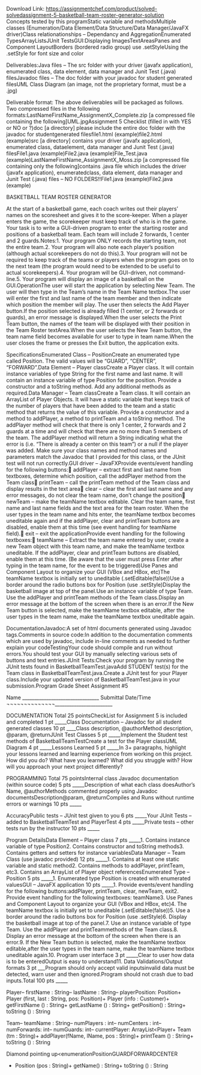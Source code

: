Download Link: https://assignmentchef.com/product/solved-solvedassignment-5-basketball-team-roster-generator-solution
<br>
Concepts tested by this programStatic variable and methodsMultiple classes (Enumeration/Data Element/Data Structure/Data Manager/JavaFX driver)Class relationationships – Dependancy and AggregationEnumerated TypesArrayListsJUnit TestsGUI:Displaying ImagesTextAreasPanes and Component LayoutBorders (bordered radio group) use .setStyleUsing the .setStyle for font size and color

Deliverables:Java files – The src folder with your driver (javafx application), enumerated class, data element, data manager and Junit Test (.java) filesJavadoc files – The doc folder with your javadoc for student generated filesUML Class Diagram (an image, not the proprietary format, must be a .jpg)

Deliverable format: The above deliverables will be packaged as follows. Two compressed files in the following formats:LastNameFirstName_AssignmentX_Complete.zip [a compressed file containing the following]UML.jpgAssignment 5 Checklist (filled in with YES or NO or ?)doc [a directory] please include the entire doc folder with the javadoc for studentgenerated filesfile1.html (example)file2.html (example)src [a directory] contains your driver (javafx application), enumerated class, dataelement, data manager and Junit Test (.java) filesFile1.java (example)File2.java (example)File_Test.java (example)LastNameFirstName_AssignmentX_Moss.zip [a compressed file containing only the following]contains .java file which includes the driver (javafx application), enumeratedclass, data element, data manager and Junit Test (.java) files – NO FOLDERS!!File1.java (example)File2.java (example)

BASKETBALL TEAM ROSTER GENERATOR

At the start of a basketball game, each coach writes out their players’ names on the scoresheet and gives it to the score-keeper. When a player enters the game, the scorekeeper must keep track of who is in the game. Your task is to write a GUI-driven program to enter the starting roster and positions of a basketball team. Each team will include 2 forwards, 1 center and 2 guards.Notes:1. Your program ONLY records the starting team, not the entire team.2. Your program will also note each player’s position (although actual scorekeepers do not do this).3. Your program will not be required to keep track of the teams or players when the program goes on to the next team (the program would need to be extended to be useful to actual scorekeepers).4. Your program will be GUI-driven, not command-line.5. Your program will display an image of a basketball on the GUI.OperationThe user will start the application by selecting New Team. The user will then type in the Team’s name in the Team Name textbox.The user will enter the first and last name of the team member and then indicate which position the member will play. The user then selects the Add Player button.If the position selected is already filled (1 center, or 2 forwards or guards), an error message is displayed.When the user selects the Print Team button, the names of the team will be displayed with their position in the Team Roster textArea.When the user selects the New Team button, the team name field becomes available for user to type in team name.When the user closes the frame or presses the Exit button, the application exits.

SpecificationsEnumerated Class – PositionCreate an enumerated type called Position. The valid values will be “GUARD”, “CENTER”, “FORWARD”.Data Element – Player classCreate a Player class. It will contain instance variables of type String for the first name and last name. It will contain an instance variable of type Position for the position. Provide a constructor and a toString method. Add any additional methods as required.Data Manager – Team classCreate a Team class. It will contain an ArrayList of Player Objects. It will have a static variable that keeps track of the number of players that have been added to the team and a static method that returns the value of this variable. Provide a constructor and a method to addPlayer, a method to printTeam and a toString method. The addPlayer method will check that there is only 1 center, 2 forwards and 2 guards at a time and will check that there are no more than 5 members of the team. The addPlayer method will return a String indicating what the error is (i.e. “There is already a center on this team”) or a null if the player was added. Make sure your class names and method names and parameters match the Javadoc that I provided for this class, or the JUnit test will not run correctly.GUI driver – JavaFXProvide events/event handling for the following buttons: addPlayer – extract first and last name from textboxes, determine which position, call the addPlayer method from the Team class printTeam – call the printTeam method of the Team class and display results in the text area clear – clear the first and last name and any error messages, do not clear the team name, don’t change the position newTeam – make the teamName textbox editable. Clear the team name, first name and last name fields and the text area for the team roster. When the user types in the team name and hits enter, the teamName textbox becomes uneditable again and if the addPlayer, clear and printTeam buttons are disabled, enable them at this time (see event handling for teamName field). exit – exit the applicationProvide event handling for the following textboxes: teamName – Extract the team name entered by user, create a new Team object with this team name, and make the teamName textbox uneditable. If the addPlayer, clear and printTeam buttons are disabled, enable them at this time. (Be aware that the user must press Enter after typing in the team name, for the event to be triggered)Use Panes and Component Layout to organize your GUI (VBox and HBox, etc)The teamName textbox is initially set to uneditable (.setEditable(false))Use a border around the radio buttons box for Position (use .setStyle)Display the basketball image at top of the panel.Use an instance variable of type Team. Use the addPlayer and printTeam methods of the Team class.Display an error message at the bottom of the screen when there is an error.If the New Team button is selected, make the teamName textbox editable, after the user types in the team name, make the teamName textbox uneditable again.

DocumentationJavadoc:A set of html documents generated using Javadoc tags.Comments in source code:In addition to the documentation comments which are used by javadoc, include in-line comments as needed to further explain your codeTestingYour code should compile and run without errors.You should test your GUI by manually selecting various sets of buttons and text entries.JUnit Tests:Check your program by running the JUnit tests found in BasketballTeamTest.javaAdd STUDENT test(s) for the Team class in BasketballTeamTest.java.Create a JUnit test for your Player class.Include your updated version of BasketballTeamTest.java in your submission.Program Grade Sheet Assignment #5

Name ________________________________ Submittal Date/Time ¬¬¬¬¬¬¬¬¬¬¬¬¬¬________________________

DOCUMENTATION Total 25 pointsCheckList for Assignment 5 is included and completed 1 pt _____Class Documentation – Javadoc for all student generated classes 10 pt ____Class description, @authorMethod description, @param, @returnJUnit Test Classes 5 pt _____Implement the Student test methods of BasketballTeamTestCreate a test for the Player classUML Diagram 4 pt _____Lessons Learned 5 pt _____In 3+ paragraphs, highlight your lessons learned and learning experience from working on this project. How did you do? What have you learned? What did you struggle with? How will you approach your next project differently?

PROGRAMMING Total 75 pointsInternal class Javadoc documentation (within source code) 5 pts _____Description of what each class doesAuthor’s Name, @authorMethods commented properly using Javadoc documentsDescription@param, @returnCompiles and Runs without runtime errors or warnings 10 pts _____

AccuracyPublic tests – JUnit test given to you 6 pts _____Your JUnit Tests – added to BasketballTeamTest and PlayerTest 4 pts _____Private tests – other tests run by the instructor 10 pts _____

Program DetailsData Element – Player class 7 pts _____1. Contains instance variable of type Position2. Contains constructor and toString methods3. Contains getters and setters for instance variablesData Manager – Team Class (use javadoc provided) 12 pts _____1. Contains at least one static variable and static method2. Contains methods to addPlayer, printTeam, etc3. Contains an ArrayList of Player object referencesEnumerated Type – Position 5 pts _____1. Enumerated type Position is created with enumerated valuesGUI – JavaFX application 10 pts _____1. Provide events/event handling for the following buttons:addPlayer, printTeam, clear, newTeam, exit2. Provide event handling for the following textboxes: teamName3. Use Panes and Component Layout to organize your GUI (VBox and HBox, etc)4. The teamName textbox is initially set to uneditable (.setEditable(false))5. Use a border around the radio buttons box for Position (use .setStyle)6. Display the basketball image at top of the panel.7. Use an instance variable of type Team. Use the addPlayer and printTeammethods of the Team class.8. Display an error message at the bottom of the screen when there is an error.9. If the New Team button is selected, make the teamName textbox editable,after the user types in the team name, make the teamName textbox uneditable again.10. Program user interface 3 pt _____Clear to user how data is to be enteredOutput is easy to understand11. Data Validations/Output formats 3 pt ___Program should only accept valid inputsinvalid data must be detected, warn user and then ignored.Program should not crash due to bad inputs.Total 100 pts _____

Player– firstName : String– lastName : String– playerPosition: Position+ Player (first, last : String, pos: Position)+ Player (info : Customer)+ getFirstName () : String+ getLastName () : String+ getPosition() : String+ toString () : String

Team– teamName : String– numPlayers : int– numCenters : int– numForwards: int– numGuards: int– currentPlayer: ArrayList&lt;Player+ Team (tm : String)+ addPlayer(fName, lName, pos : String)+ printTeam () : String+ toString () : String

Diamond pointing up&lt;enumerationPositionGUARDFORWARDCENTER

+ Position (pos : String)+ getName() : String+ toString () : String